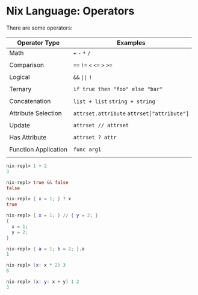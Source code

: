 Nix Language: Operators
===

<!-- column_layout: [7, 4] -->

<!-- column: 0 -->

There are some operators:

| Operator Type       | Examples                                      |
|---------------------|-----------------------------------------------|
| Math                | `+` `-` `*` `/`                               |
|                     |                                               |
| Comparison          | `==` `!=` `<` `<=` `>` `>=`                   |
|                     |                                               |
| Logical             | `&&` `\|\|` `!`                               |
|                     |                                               |
| Ternary             | `if true then "foo" else "bar"`               |
|                     |                                               |
| Concatenation       | `list + list` `string + string`               |
|                     |                                               |
| Attribute Selection | `attrset.attribute` `attrset["attribute"]`    |
|                     |                                               |
| Update              | `attrset // attrset`                          |
|                     |                                               |
| Has Attribute       | `attrset ? attr`                              |
|                     |                                               |
| Function Application| `func arg1`                                   |
|                     |                                               |

<!-- column: 1 -->

```nix
nix-repl> 1 + 2
3

nix-repl> true && false
false

nix-repl> { x = 1; } ? x
true

nix-repl> { x = 1; } // { y = 2; }
{
  x = 1;
  y = 2;
}

nix-repl> { a = 1; b = 2; }.a
1

nix-repl> (x: x * 2) 3
6

nix-repl> (x: y: x + y) 1 2
3
```

<!--
speaker_note: |
  the next thing to learn are the nix language operators

  you have all of our basic math operators
  ther's also comparison and boolean logic operators

  you can concatenate lists and strings with the plus operator
  attribute selection is done with the dot operator or the square bracket operator

  to merge two attribute sets you use the `//` operator, which is not a comment
  you can check if an attribute set has a specific attribute with the `?` operator

  you can call functions without any parenthesis, it's just function name and then the argument
-->

<!-- end_slide -->
